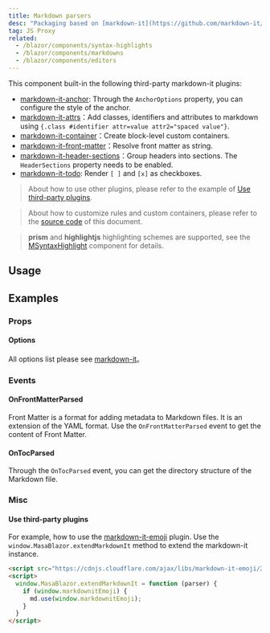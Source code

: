 ```yaml
---
title: Markdown parsers
desc: "Packaging based on [markdown-it](https://github.com/markdown-it/markdown-it)."
tag: JS Proxy
related:
  - /blazor/components/syntax-highlights
  - /blazor/components/markdowns
  - /blazor/components/editors
---
```


  This component built-in the following third-party markdown-it plugins:
- [markdown-it-anchor](https://github.com/valeriangalliat/markdown-it-anchor): Through the `AnchorOptions` property, you can configure the style of the anchor.
- [markdown-it-attrs](https://github.com/arve0/markdown-it-attrs)：Add classes, identifiers and attributes to markdown using `{.class #identifier attr=value attr2="spaced value"}`.
- [markdown-it-container](https://github.com/markdown-it/markdown-it-container)：Create block-level custom containers.
- [markdown-it-front-matter](https://github.com/ParkSB/markdown-it-front-matter)：Resolve front matter as string.
- [markdown-it-header-sections](https://github.com/arve0/markdown-it-header-sections)：Group headers into sections. The `HeaderSections` property needs to be enabled.
- [markdown-it-todo](https://github.com/dexfire/markdown-it-todo): Render `[ ]` and `[x]` as checkboxes.

> About how to use other plugins, please refer to the example of [Use third-party plugins](#use-third-party-plugins).

> About how to customize rules and custom containers, please refer to the [source code]((https://github.com/masastack/MASA.Blazor/blob/main/docs/Masa.Docs.Shared/wwwroot/js/markdown-parser.js)) of this document.

> **prism** and **highlightjs** highlighting schemes are supported, see the [MSyntaxHighlight](/blazor/components/syntax-highlights) component for details.

## Usage

<masa-example file="Examples.components.markdown_parsers.Usage"></masa-example>

## Examples

### Props

#### Options

All options list please see [markdown-it](https://github.com/markdown-it/markdown-it#init-with-presets-and-options)。

<masa-example file="Examples.components.markdown_parsers.Options"></masa-example>

### Events

#### OnFrontMatterParsed

Front Matter is a format for adding metadata to Markdown files. It is an extension of the YAML format. Use the `OnFrontMatterParsed` event to get the content of Front Matter.

<masa-example file="Examples.components.markdown_parsers.OnFrontMatterParsed"></masa-example>

#### OnTocParsed

Through the `OnTocParsed` event, you can get the directory structure of the Markdown file.

<masa-example file="Examples.components.markdown_parsers.OnTocParsed"></masa-example>

### Misc

#### Use third-party plugins

For example, how to use the [markdown-it-emoji](https://github.com/markdown-it/markdown-it-emoji) plugin. Use the `window.MasaBlazor.extendMarkdownIt` method to extend the markdown-it instance.

``` html
<script src="https://cdnjs.cloudflare.com/ajax/libs/markdown-it-emoji/2.0.2/markdown-it-emoji.min.js"></script>
<script>
  window.MasaBlazor.extendMarkdownIt = function (parser) { 
    if (window.markdownitEmoji) {
      md.use(window.markdownitEmoji);
    }
  }
</script>
```

<masa-example file="Examples.components.markdown_parsers.Emoji"></masa-example>
